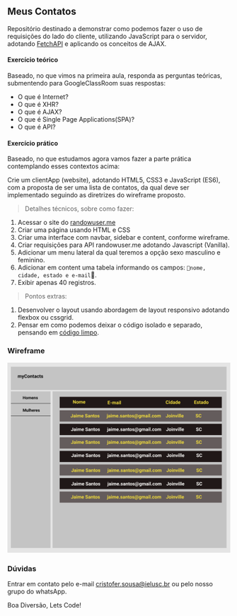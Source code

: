 ## Meus Contatos

Repositório destinado a demonstrar como podemos fazer o uso de requisições do lado do cliente, utilizando JavaScript para o servidor,
adotando [FetchAPI]( https://developer.mozilla.org/pt-BR/docs/Web/API/Fetch_API/Using_Fetch) e aplicando os conceitos de AJAX.

#### Exercício teórico

Baseado, no que vimos na primeira aula, responda as perguntas teóricas, submentendo para GoogleClassRoom suas respostas:

- O que é Internet?
- O que é XHR?
- O que é AJAX?
- O que é Single Page Applications(SPA)?
- O que é API?

#### Exercício prático

Baseado, no que estudamos agora vamos fazer a parte prática contemplando esses contextos acima:

Crie um clientApp (website), adotando HTML5, CSS3 e JavaScript (ES6), com a proposta de ser uma
lista de contatos, da qual deve ser implementado seguindo as diretrizes do wireframe proposto.


> Detalhes técnicos, sobre como fazer:

1. Acessar o site do [randowuser.me](https://randomuser.me/)
2. Criar uma página usando HTML e CSS
3. Criar uma interface com navbar, sidebar e content, conforme wireframe.
4. Criar requisições para API randowuser.me adotando Javascript (Vanilla).
5. Adicionar um menu lateral da qual teremos a opção sexo masculino e feminino.
6. Adicionar em content uma tabela informando os campos: `nome, cidade, estado e e-mail`.
7. Exibir apenas 40 registros.

> Pontos extras:

1. Desenvolver o layout usando abordagem de layout responsivo adotando flexbox ou cssgrid.
2. Pensar em como podemos deixar o código isolado e separado, pensando em [código limpo](https://devinduct.com/blogpost/22/javascript-clean-code-best-practices).


### Wireframe

![](./images/wireframe.png)


### Dúvidas

Entrar em contato pelo e-mail [cristofer.sousa@ielusc.br](cristofer.sousa@ielusc.br) ou pelo nosso grupo do whatsApp.


Boa Diversão, Lets Code! 

